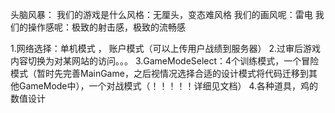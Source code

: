 头脑风暴：
我们的游戏是什么风格：无厘头，变态难风格
我们的画风呢：雷电
我们的操作感呢：极致的射击感，极致的流畅感

1.网络选择：单机模式 ， 账户模式（可以上传用户战绩到服务器）
2.过审后游戏内容切换为对某网站的访问。。。
3.GameModeSelect：4个训练模式，一个冒险模式（暂时先完善MainGame，之后视情况选择合适的设计模式将代码迁移到其他GameMode中），一个对战模式（！！！！！详细见文档）
4.各种道具，鸡的数值设计
